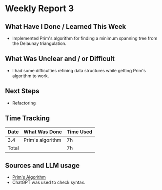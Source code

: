 # Weekly Report 3

## What Have I Done / Learned This Week

- Implemented Prim's algorithm for finding a minimum spanning tree from the Delaunay triangulation.

## What Was Unclear and / or Difficult

- I had some difficulties refining data structures while getting Prim's algorithm to work.

## Next Steps

- Refactoring

## Time Tracking

| Date | What Was Done | Time Used |
|------|---------------|-----------|
| 3.4 | Prim's algorithm | 7h |
| Total | | 7h |

## Sources and LLM usage

- [Prim's Algorithm](https://en.wikipedia.org/wiki/Prim%27s_algorithm)
- ChatGPT was used to check syntax.